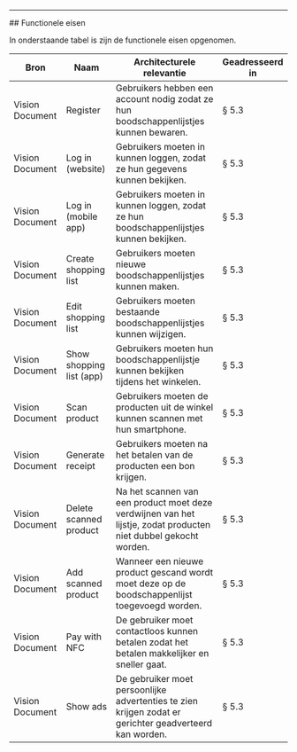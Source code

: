 <hr>
## Functionele eisen

In onderstaande tabel is zijn de functionele eisen opgenomen. 

| Bron            | Naam                     | Architecturele relevantie                                                                                         | Geadresseerd in |
|-----------------|--------------------------|-------------------------------------------------------------------------------------------------------------------|-----------------|
| Vision Document | Register                 | Gebruikers hebben een account nodig zodat ze hun boodschappenlijstjes kunnen bewaren.                            | &sect; 5.3      |
| Vision Document | Log in (website)         | Gebruikers moeten in kunnen loggen, zodat ze hun gegevens kunnen bekijken.                                        | &sect; 5.3      |
| Vision Document | Log in (mobile app)      | Gebruikers moeten in kunnen loggen, zodat ze hun boodschappenlijstjes kunnen bekijken.                            | &sect; 5.3      |
| Vision Document | Create shopping list     | Gebruikers moeten nieuwe boodschappenlijstjes kunnen maken.                                                       | &sect; 5.3      |
| Vision Document | Edit shopping list       | Gebruikers moeten bestaande boodschappenlijstjes kunnen wijzigen.                                                 | &sect; 5.3      |
| Vision Document | Show shopping list (app) | Gebruikers moeten hun boodschappenlijstje kunnen bekijken tijdens het winkelen.                                   | &sect; 5.3      |
| Vision Document | Scan product             | Gebruikers moeten de producten uit de winkel kunnen scannen met hun smartphone.                                   | &sect; 5.3      |
| Vision Document | Generate receipt         | Gebruikers moeten na het betalen van de producten een bon krijgen.                                                | &sect; 5.3      |
| Vision Document | Delete scanned product   | Na het scannen van een product moet deze verdwijnen van het lijstje, zodat producten niet dubbel gekocht worden. | &sect; 5.3      |
| Vision Document | Add scanned product      | Wanneer een nieuwe product gescand wordt moet deze op de boodschappenlijst toegevoegd worden.                    | &sect; 5.3      |
| Vision Document | Pay with NFC             | De gebruiker moet contactloos kunnen betalen zodat het betalen makkelijker en sneller gaat.                      | &sect; 5.3      |
| Vision Document | Show ads                 | De gebruiker moet persoonlijke advertenties te zien krijgen zodat er gerichter geadverteerd kan worden.          | &sect; 5.3      |

